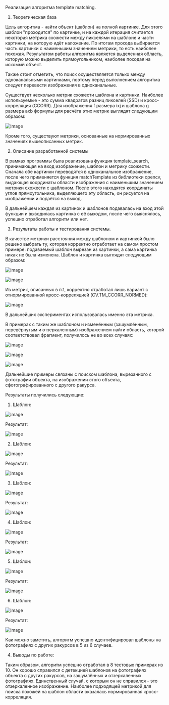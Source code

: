 Реализация алгоритма template matching.

1) Теоретическая база

Цель алгоритма - найти объект (шаблон) на полной картинке. Для этого шаблон "проходится" по картинке, и на каждой итерация считается некоторая метрика схожести между пикселями на шаблоне и части картинки, на которую идёт наложение. По итогам прохода выбирается часть картинки с наименьшим значением метрики, то есть наиболее похожая. Результатом работы алгоритма является выделенная область, которую можно выделить прямоугольником, наиболее походая на искомый объект.

Также стоит отметить, что поиск осуществляется только между одноканальными картинками, поэтому перед выполнением алгоритма следует перевести изображения в одноканальные.

Существует несколько метрик схожести шаблона и картинки. Наиболее используемые - это сумма квадратов разниц пикселей (SSD) и кросс-корреляция (CCORR). Для изображения f размера ixj и шаблона g размера axb формулы для расчёта этих метрик выглядят следующим образом:

![image](https://github.com/user-attachments/assets/62ceb24e-cade-4042-a8d8-23812fdc8300)

Кроме того, существуют метрики, основанные на нормированных значениях вышеописанных метрик.

2) Описание разработанной системы

В рамках программы была реализована функция template_search, принимающая на вход изображение, шаблон и метрику схожести. Сначала обе картинки переводятся в одноканальное изображение, после чего применяется функция matchTemplate из библиотеки opencv, выдающая координаты области изображения с наименьшим значением метрики схожести с шаблоном. После этого находятся координаты углов прямоугольника, выделяющего эту область, он рисуется на изображении и подаётся на выход.

В дальнейшем каждая из картинок и шаблонов подавалась на вход этой функции и выводилась картинка с её выходом, после чего выяснялось, успешно отработал алгоритм или нет.

3) Результаты работы и тестирования системы.

В качестве метрики расстояния между шаблоном и картинкой было решено выбрать ту, которая корректно отработает на самом простом примере: подаваемый шаблон вырезан из картинки, а сама картинка никак не была изменена. Шаблон и картинка выглядят следующим образом:

![image](https://github.com/user-attachments/assets/ab93e16f-61c9-428a-9089-2c55676fd639)

![image](https://github.com/user-attachments/assets/695eec06-e1f6-4072-9d1d-cba8cdf7ed10)



Из метрик, описанных в п.1, корректно отработал лишь вариант с отнормированной кросс-корреляцией (CV.TM_CCORR_NORMED):

![image](https://github.com/user-attachments/assets/74bbac0d-9705-4f2a-b395-793250539fe4)

В дальнейших экспериментах использовалась именно эта метрика.

В примерах с таким же шаблоном и изменённым (зашумлённым, перевёрнутым и отзеркаленным) изображением найти область, которой соответствовал фрагмент, получилось не во всех случаях:

![image](https://github.com/user-attachments/assets/9f2a6775-ddbf-4047-9a30-ec94940c99cf)

![image](https://github.com/user-attachments/assets/f51ada5a-e66b-4fcb-96bb-25ed46b36180)

![image](https://github.com/user-attachments/assets/e28c7f08-36a7-4163-867e-d9e3e6bdb00c)

Дальнейшие примеры связаны с поиском шаблона, вырезанного с фотографии объекта, на изображении этого объекта, сфотографированного с другого ракурса.

Результаты получились следующие:
1) Шаблон:
   
![image](https://github.com/user-attachments/assets/7c96769f-8bf4-4162-a897-a0ae3e5f99dc)

   Результат:
   
![image](https://github.com/user-attachments/assets/a9f633c5-cfc4-43b4-9981-7daf5f64750e)

2) Шаблон:

![image](https://github.com/user-attachments/assets/9176ea92-c377-4272-9859-37470832df31)

Результат:

![image](https://github.com/user-attachments/assets/036ab769-b686-4c6c-9660-2fc212cc5328)

3) Шаблон:

![image](https://github.com/user-attachments/assets/72ad3b97-9b91-4ecd-b39f-4b353e4f3a31)

  Результат:

![image](https://github.com/user-attachments/assets/61c22d8f-35e1-402d-935b-39790103f07c)

4) Шаблон:

![image](https://github.com/user-attachments/assets/8115a9df-bb13-47c1-812c-d78ea34f1760)

Результат:

![image](https://github.com/user-attachments/assets/e68799aa-6cf1-4368-a8dc-c2382f56c105)

5) Шаблон:

![image](https://github.com/user-attachments/assets/ec68df5c-62f2-4360-baf8-f04d498f862d)

Результат:

![image](https://github.com/user-attachments/assets/3cd72dbc-7032-47b1-bc3f-c927dcdec711)

6) Шаблон:

![image](https://github.com/user-attachments/assets/edaa44d6-2bb1-4947-af8b-d51372dee70d)

Результат:

![image](https://github.com/user-attachments/assets/a8e29c56-93e6-405f-b40e-8c6c3c2feece)

Как можно заметить, алгоритм успешно идентифицировал шаблоны на фотографиях с других ракурсов в 5 из 6 случаев.

4. Выводы по работе:

Таким образом, алгоритм успешно отработал в 8 тестовых примерах из 10. Он хорошо справился с детекцией шаблонов на фотографиях объекта с других ракурсов, на зашумлённых и отзеркаленных фотографиях. Единственный случай, с которым он не справился - это отзеркаленное изображение. Наиболее подходящей метрикой для поиска похожей на шаблон области оказалась нормированная кросс-корреляция.
